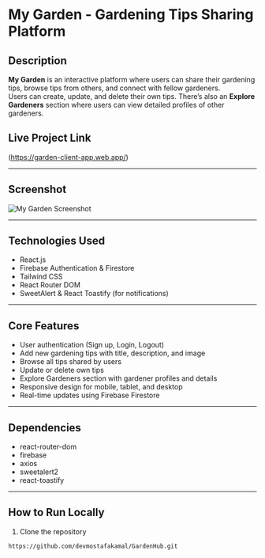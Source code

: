# My Garden - Gardening Tips Sharing Platform

## Description
**My Garden** is an interactive platform where users can share their gardening tips, browse tips from others, and connect with fellow gardeners.  
Users can create, update, and delete their own tips. There’s also an **Explore Gardeners** section where users can view detailed profiles of other gardeners.

## Live Project Link
(https://garden-client-app.web.app/)

---

## Screenshot
![My Garden Screenshot](./screenshot.png)

---

## Technologies Used
- React.js  
- Firebase Authentication & Firestore  
- Tailwind CSS  
- React Router DOM  
- SweetAlert & React Toastify (for notifications)

---

## Core Features
- User authentication (Sign up, Login, Logout)  
- Add new gardening tips with title, description, and image  
- Browse all tips shared by users  
- Update or delete own tips  
- Explore Gardeners section with gardener profiles and details  
- Responsive design for mobile, tablet, and desktop  
- Real-time updates using Firebase Firestore

---

## Dependencies
- react-router-dom  
- firebase  
- axios  
- sweetalert2  
- react-toastify

---

## How to Run Locally

1. Clone the repository  
```bash
https://github.com/devmostafakamal/GardenHub.git

